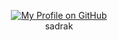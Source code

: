 <p align="center">
    <a href="https://www.linkedin.com/in/sadrak-silva-sousa-3920075b/">
    <img alt="My Profile on GitHub" src=""/>
        </a>
    <br>
    sadrak
    </p>
